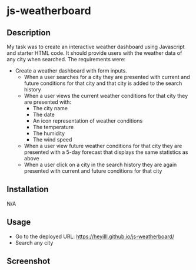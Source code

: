 # js-weatherboard
## Description
My task was to create an interactive weather dashboard using Javascript and starter HTML code. It should provide users with the weather data of any city when searched. The requirements were: 

* Create a weather dashboard with form inputs.
  * When a user searches for a city they are presented with current and future conditions for that city and that city is added to the search history
  * When a user views the current weather conditions for that city they are presented with:
    * The city name
    * The date
    * An icon representation of weather conditions
    * The temperature
    * The humidity
    * The wind speed
  * When a user view future weather conditions for that city they are presented with a 5-day forecast that displays the same statistics as above 
  * When a user click on a city in the search history they are again presented with current and future conditions for that city
  
## Installation
N/A

## Usage
* Go to the deployed URL: https://heyilll.github.io/js-weatherboard/
* Search any city

## Screenshot
